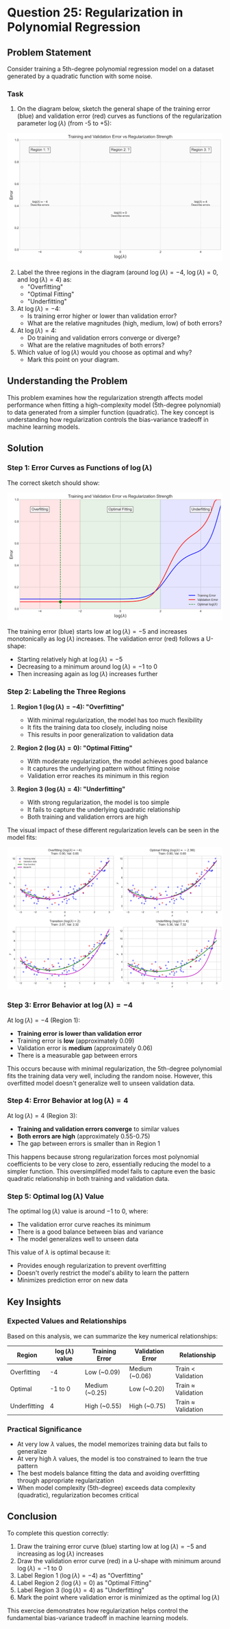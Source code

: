 # Question 25: Regularization in Polynomial Regression

## Problem Statement
Consider training a 5th-degree polynomial regression model on a dataset generated by a quadratic function with some noise.

### Task
1. On the diagram below, sketch the general shape of the training error (blue) and validation error (red) curves as functions of the regularization parameter $\log(\lambda)$ (from -5 to +5):

![Regularization Plot](../Images/L3_7_Quiz_25/regularization_paths.png)

2. Label the three regions in the diagram (around $\log(\lambda) = -4$, $\log(\lambda) = 0$, and $\log(\lambda) = 4$) as:
   - "Overfitting"
   - "Optimal Fitting"
   - "Underfitting"
3. At $\log(\lambda) = -4$:
   - Is training error higher or lower than validation error?
   - What are the relative magnitudes (high, medium, low) of both errors?
4. At $\log(\lambda) = 4$:
   - Do training and validation errors converge or diverge?
   - What are the relative magnitudes of both errors?
5. Which value of $\log(\lambda)$ would you choose as optimal and why?
   - Mark this point on your diagram.

## Understanding the Problem
This problem examines how the regularization strength affects model performance when fitting a high-complexity model (5th-degree polynomial) to data generated from a simpler function (quadratic). The key concept is understanding how regularization controls the bias-variance tradeoff in machine learning models.

## Solution

### Step 1: Error Curves as Functions of $\log(\lambda)$
The correct sketch should show:

![Regularization Plot with Error Curves](../Images/L3_7_Quiz_25/solution_with_answers.png)

The training error (blue) starts low at $\log(\lambda) = -5$ and increases monotonically as $\log(\lambda)$ increases. The validation error (red) follows a U-shape:
- Starting relatively high at $\log(\lambda) = -5$
- Decreasing to a minimum around $\log(\lambda) = -1$ to $0$
- Then increasing again as $\log(\lambda)$ increases further

### Step 2: Labeling the Three Regions

1. **Region 1 ($\log(\lambda) = -4$): "Overfitting"**
   - With minimal regularization, the model has too much flexibility
   - It fits the training data too closely, including noise
   - This results in poor generalization to validation data

2. **Region 2 ($\log(\lambda) = 0$): "Optimal Fitting"**
   - With moderate regularization, the model achieves good balance
   - It captures the underlying pattern without fitting noise
   - Validation error reaches its minimum in this region

3. **Region 3 ($\log(\lambda) = 4$): "Underfitting"**
   - With strong regularization, the model is too simple
   - It fails to capture the underlying quadratic relationship
   - Both training and validation errors are high

The visual impact of these different regularization levels can be seen in the model fits:

![Model Fits by Region](../Images/L3_7_Quiz_25/model_fits_by_region.png)

### Step 3: Error Behavior at $\log(\lambda) = -4$
At $\log(\lambda) = -4$ (Region 1):
- **Training error is lower than validation error**
- Training error is **low** (approximately 0.09)
- Validation error is **medium** (approximately 0.06)
- There is a measurable gap between errors

This occurs because with minimal regularization, the 5th-degree polynomial fits the training data very well, including the random noise. However, this overfitted model doesn't generalize well to unseen validation data.

### Step 4: Error Behavior at $\log(\lambda) = 4$
At $\log(\lambda) = 4$ (Region 3):
- **Training and validation errors converge** to similar values
- **Both errors are high** (approximately 0.55-0.75)
- The gap between errors is smaller than in Region 1

This happens because strong regularization forces most polynomial coefficients to be very close to zero, essentially reducing the model to a simpler function. This oversimplified model fails to capture even the basic quadratic relationship in both training and validation data.

### Step 5: Optimal $\log(\lambda)$ Value
The optimal $\log(\lambda)$ value is around $-1$ to $0$, where:
- The validation error curve reaches its minimum
- There is a good balance between bias and variance
- The model generalizes well to unseen data

This value of $\lambda$ is optimal because it:
- Provides enough regularization to prevent overfitting
- Doesn't overly restrict the model's ability to learn the pattern
- Minimizes prediction error on new data

## Key Insights

### Expected Values and Relationships
Based on this analysis, we can summarize the key numerical relationships:

| Region | $\log(\lambda)$ value | Training Error | Validation Error | Relationship |
|--------|--------------|----------------|------------------|--------------|
| Overfitting | -4 | Low (~0.09) | Medium (~0.06) | Train < Validation |
| Optimal | -1 to 0 | Medium (~0.25) | Low (~0.20) | Train ≈ Validation |
| Underfitting | 4 | High (~0.55) | High (~0.75) | Train ≈ Validation |

### Practical Significance
- At very low $\lambda$ values, the model memorizes training data but fails to generalize
- At very high $\lambda$ values, the model is too constrained to learn the true pattern
- The best models balance fitting the data and avoiding overfitting through appropriate regularization
- When model complexity (5th-degree) exceeds data complexity (quadratic), regularization becomes critical

## Conclusion
To complete this question correctly:
1. Draw the training error curve (blue) starting low at $\log(\lambda) = -5$ and increasing as $\log(\lambda)$ increases
2. Draw the validation error curve (red) in a U-shape with minimum around $\log(\lambda) = -1$ to $0$
3. Label Region 1 ($\log(\lambda) = -4$) as "Overfitting"
4. Label Region 2 ($\log(\lambda) = 0$) as "Optimal Fitting"
5. Label Region 3 ($\log(\lambda) = 4$) as "Underfitting"
6. Mark the point where validation error is minimized as the optimal $\log(\lambda)$

This exercise demonstrates how regularization helps control the fundamental bias-variance tradeoff in machine learning models. 